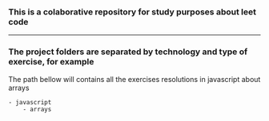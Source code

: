### This is a colaborative repository for study purposes about leet code

---

### The project folders are separated by technology and type of exercise, for example
The path bellow will contains all the exercises resolutions in javascript about arrays
```
- javascript
    - arrays
```
